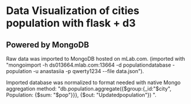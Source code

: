 # Data Visualization of cities population with flask + d3
## Powered by MongoDB

Raw data was imported to MongoDB hosted on mLab.com. (imported with 
"mongoimport -h ds013664.mlab.com:13664 -d populationdatabase - population -u anastasiia -p qwerty1234 --file data.json"). 

Imported database was normalized to format needed with native Mongo aggregation method: 
"db.population.aggregate({$group:{_id:"$city", Population: {$sum: "$pop"}}}, {$out: "Updatedpopulation"}) ".
